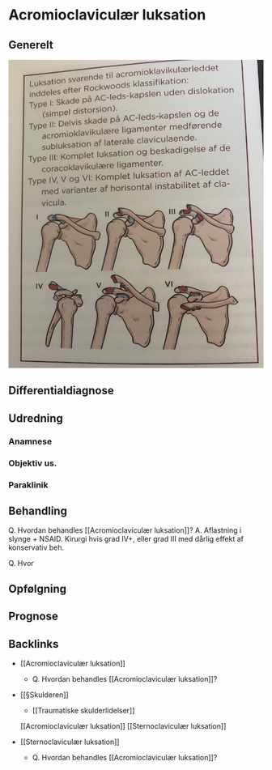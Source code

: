 # Acromioclaviculær luksation
## Generelt
![](BearImages/CCE8E1ED-2326-4745-A377-7D0A86FD9F5A-76574-00009A57016D2DEC/FB9DB182-E30C-4D29-B0A7-5D9621149D1A.png)

## Differentialdiagnose


## Udredning
### Anamnese

### Objektiv us.

### Paraklinik

## Behandling
Q. Hvordan behandles [[Acromioclaviculær luksation]]?
A. Aflastning i slynge + NSAID. Kirurgi hvis grad IV+, eller grad III med dårlig effekt af konservativ beh.

Q. Hvor

## Opfølgning


## Prognose


## Backlinks
* [[Acromioclaviculær luksation]]
	* Q. Hvordan behandles [[Acromioclaviculær luksation]]?
* [[§Skulderen]]
	* [[Traumatiske skulderlidelser]]
	
	[[Acromioclaviculær luksation]]
	[[Sternoclaviculær luksation]]
* [[Sternoclaviculær luksation]]
	* Q. Hvordan behandles [[Acromioclaviculær luksation]]?

<!-- #anki/tag/med/Orto #anki/deck/Medicine -->

<!-- {BearID:A516FE98-8BA9-4E59-9425-F198438CA340-76574-00009A41417A6D81} -->
